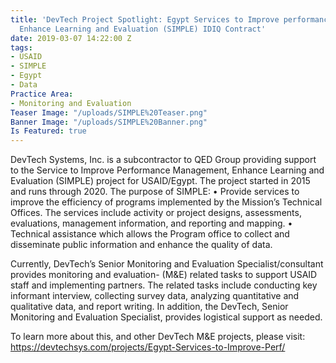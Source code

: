```yaml
---
title: 'DevTech Project Spotlight: Egypt Services to Improve performance Management,
  Enhance Learning and Evaluation (SIMPLE) IDIQ Contract'
date: 2019-03-07 14:22:00 Z
tags:
- USAID
- SIMPLE
- Egypt
- Data
Practice Area:
- Monitoring and Evaluation
Teaser Image: "/uploads/SIMPLE%20Teaser.png"
Banner Image: "/uploads/SIMPLE%20Banner.png"
Is Featured: true
---
```


DevTech Systems, Inc. is a subcontractor to QED Group providing support to the Service to Improve Performance Management, Enhance Learning and Evaluation (SIMPLE) project for USAID/Egypt.  The project started in 2015 and runs through 2020.
The purpose of SIMPLE:
•	Provide services to improve the efficiency of programs implemented by the Mission’s Technical Offices. The services include activity or project designs, assessments, evaluations, management information, and reporting and mapping. 
•	Technical assistance which allows the Program office to collect and disseminate public information and enhance the quality of data. 

Currently, DevTech’s Senior Monitoring and Evaluation Specialist/consultant provides monitoring and evaluation- (M&E) related tasks to support USAID staff and implementing partners. The related tasks include conducting key informant interview, collecting survey data, analyzing quantitative and qualitative data, and report writing. In addition, the DevTech, Senior Monitoring and Evaluation Specialist, provides logistical support as needed.

To learn more about this, and other DevTech M&E projects, please visit: https://devtechsys.com/projects/Egypt-Services-to-Improve-Perf/
